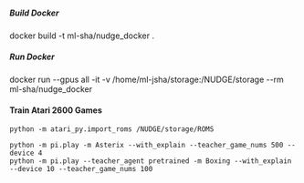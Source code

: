 
##### Build Docker
docker build -t ml-sha/nudge_docker .

##### Run Docker
docker run --gpus all -it -v /home/ml-jsha/storage:/NUDGE/storage --rm ml-sha/nudge_docker

#### Train Atari 2600 Games

``` 
python -m atari_py.import_roms /NUDGE/storage/ROMS

```

``` 
python -m pi.play -m Asterix --with_explain --teacher_game_nums 500 --device 4
python -m pi.play --teacher_agent pretrained -m Boxing --with_explain --device 10 --teacher_game_nums 100
```